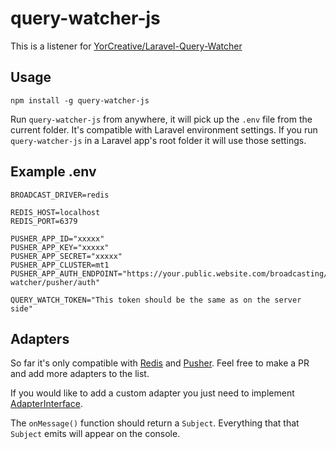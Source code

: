 # query-watcher-js

This is a listener for [YorCreative/Laravel-Query-Watcher](https://github.com/YorCreative/Laravel-Query-Watcher)

## Usage
`npm install -g query-watcher-js`

Run `query-watcher-js` from anywhere, it will pick up the `.env` file from the current folder.
It's compatible with Laravel environment settings. If you run `query-watcher-js` in a Laravel app's root folder it will use those settings.

## Example .env
```
BROADCAST_DRIVER=redis

REDIS_HOST=localhost
REDIS_PORT=6379

PUSHER_APP_ID="xxxxx"
PUSHER_APP_KEY="xxxxx"
PUSHER_APP_SECRET="xxxxx"
PUSHER_APP_CLUSTER=mt1
PUSHER_APP_AUTH_ENDPOINT="https://your.public.website.com/broadcasting/query-watcher/pusher/auth"

QUERY_WATCH_TOKEN="This token should be the same as on the server side"
```

## Adapters
So far it's only compatible with [Redis](https://github.com/csimpi/query-watcher-js/blob/main/src/Adapters/RedisAdapter.ts) and [Pusher](https://github.com/csimpi/query-watcher-js/blob/main/src/Adapters/PusherAdapter.ts). 
Feel free to make a PR and add more adapters to the list.

If you would like to add a custom adapter you just need to implement [AdapterInterface](https://github.com/csimpi/query-watcher-js/blob/main/src/Interfaces/AdapterInterface.ts).

The `onMessage()` function should return a `Subject`. Everything that that `Subject` emits will appear on the console.

